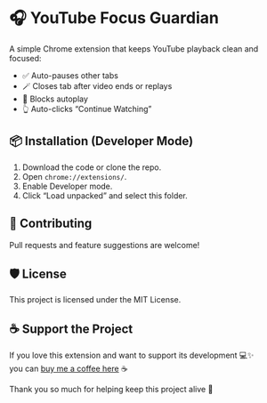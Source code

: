 # 🎧 YouTube Focus Guardian

A simple Chrome extension that keeps YouTube playback clean and focused:
- ✅ Auto-pauses other tabs
- 🪄 Closes tab after video ends or replays
- 🚫 Blocks autoplay
- 👆 Auto-clicks “Continue Watching”

## 📦 Installation (Developer Mode)
1. Download the code or clone the repo.
2. Open `chrome://extensions/`.
3. Enable Developer mode.
4. Click “Load unpacked” and select this folder.

## 🤝 Contributing
Pull requests and feature suggestions are welcome!

## 🛡 License
This project is licensed under the MIT License.

## ☕ Support the Project

If you love this extension and want to support its development 💻✨  
you can [buy me a coffee here](https://buymeacoffee.com/harshdeepkaur) ☕

Thank you so much for helping keep this project alive 🙏
